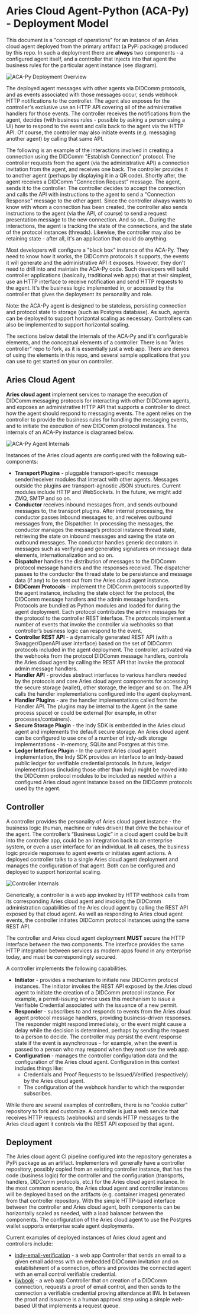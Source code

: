 <!----- Conversion time: 2.418 seconds.
* Source doc: https://docs.google.com/a/cloudcompass.ca/open?id=1efPSAyhvOoJfaj3hS9iqsJbma3-4oc7l07uRPV1Gd9c

----->

# Aries Cloud Agent-Python (ACA-Py) - Deployment Model

This document is a "concept of operations" for an instance of an Aries cloud agent deployed from the primary artifact (a PyPi package) produced by this repo. In such a deployment there are **always** two components - a configured agent itself, and a controller that injects into that agent the business rules for the particular agent instance (see diagram).

![ACA-Py Deployment Overview](/doc/assets/deploymentModel-full.png "ACA-Py Deployment Overview")

The deployed agent messages with other agents via DIDComm protocols, and as events associated with those messages occur, sends webhook HTTP notifications to the controller. The agent also exposes for the controller's exclusive use an HTTP API covering all of the administrative handlers for those events. The controller receives the notifications from the agent, decides (with business rules - possible by asking a person using a UI) how to respond to the event and calls back to the agent via the HTTP API. Of course, the controller may also initiate events (e.g. messaging another agent) by calling that same API.

The following is an example of the interactions involved in creating a connection using the DIDComm "Establish Connection" protocol. The controller requests from the agent (via the administrative API) a connection invitation from the agent, and receives one back. The controller provides it to another agent (perhaps by displaying it in a QR code). Shortly after, the agent receives a DIDComm "Connection Request" message. The agent, sends it to the controller. The controller decides to accept the connection and calls the API with instructions to the agent to send a "Connection Response" message to the other agent. Since the controller always wants to know with whom a connection has been created, the controller also sends instructions to the agent (via the API, of course) to send a request presentation message to the new connection. And so on... During the interactions, the agent is tracking the state of the connections, and the state of the protocol instances (threads). Likewise, the controller may also be retaining state - after all, it's an application that could do anything.

Most developers will configure a "black box" instance of the ACA-Py. They need to know how it works, the DIDComm protocols it supports, the events it will generate and the administrative API it exposes. However, they don't need to drill into and maintain the ACA-Py code. Such developers will build controller applications (basically, traditional web apps) that at their simplest, use an HTTP interface to receive notification and send HTTP requests to the agent. It's the business logic implemented in, or accessed by the controller that gives the deployment its personality and role.

Note: the ACA-Py agent is designed to be stateless, persisting connection and protocol state to storage (such as Postgres database). As such, agents can be deployed to support horizontal scaling as necessary. Controllers can also be implemented to support horizontal scaling.

The sections below detail the internals of the ACA-Py and it's configurable elements, and the conceptual elements of a controller. There is no "Aries controller" repo to fork, as it is essentially just a web app. There are demos of using the elements in this repo, and several sample applications that you can use to get started on your on controller.

## Aries Cloud Agent

**Aries cloud agent** implement services to manage the execution of DIDComm messaging protocols for interacting with other DIDComm agents, and exposes an administrative HTTP API that supports a controller to direct how the agent should respond to messaging events. The agent relies on the controller to provide the business rules for handling the messaging events, and to initiate the execution of new DIDComm protocol instances. The internals of an ACA-Py instance is diagramed below.

![ACA-Py Agent Internals](/doc/assets/deploymentModel-agent.png "ACA-Py Agent Internals")

Instances of the Aries cloud agents are configured with the following sub-components:

- **Transport Plugins** - pluggable transport-specific message sender/receiver modules that interact with other agents. Messages outside the plugins are transport-agnostic JSON structures. Current modules include HTTP and WebSockets. In the future, we might add ZMQ, SMTP and so on.
- **Conductor** receives inbound messages from, and sends outbound messages to, the transport plugins. After internal processing, the conductor passes inbound messages to, and receives outbound messages from, the Dispatcher. In processing the messages, the conductor manages the message’s protocol instance thread state, retrieving the state on inbound messages and saving the state on outbound messages. The conductor handles generic decorators in messages such as verifying and generating signatures on message data elements, internationalization and so on.
- **Dispatcher** handles the distribution of messages to the DIDComm protocol message handlers and the responses received. The dispatcher passes to the conductor the thread state to be persistance and message data (if any) to be sent out from the Aries cloud agent instance.
- **DIDComm Protocols** - implement the DIDComm protocols supported by the agent instance, including the state object for the protocol, the DIDComm message handlers and the admin message handlers. Protocols are bundled as Python modules and loaded for during the agent deployment. Each protocol contributes the admin messages for the protocol to the controller REST interface. The protocols implement a number of events that invoke the controller via webhooks so that controller’s business logic can respond to the event.
- **Controller REST API** - a dynamically generated REST API (with a Swagger/OpenAPI user interface) based on the set of DIDComm protocols included in the agent deployment. The controller, activated via the webhooks from the protocol DIDComm message handlers, controls the Aries cloud agent by calling the REST API that invoke the protocol admin message handlers.
- **Handler API** - provides abstract interfaces to various handlers needed by the protocols and core Aries cloud agent components for accessing the secure storage (wallet), other storage, the ledger and so on. The API calls the handler implementations configured into the agent deployment.
- **Handler Plugins** - are the handler implementations called from the Handler API. The plugins may be internal to the Agent (in the same process space) or could be external (for example, in other processes/containers).
- **Secure Storage Plugin** - the Indy SDK is embedded in the Aries cloud agent and implements the default secure storage. An Aries cloud agent can be configured to use one of a number of indy-sdk storage implementations - in-memory, SQLite and Postgres at this time.
- **Ledger Interface Plugin** - In the current Aries cloud agent implementation, the Indy SDK provides an interface to an Indy-based public ledger for verifiable credential protocols. In future, ledger implementations (including those other than Indy) might be moved into the DIDComm protocol modules to be included as needed within a configured Aries cloud agent instance based on the DIDComm protocols used by the agent.

## Controller

A controller provides the personality of Aries cloud agent instance - the business logic (human, machine or rules driven) that drive the behaviour of the agent. The controller’s “Business Logic” in a cloud agent could be built into the controller app, could be an integration back to an enterprise system, or even a user interface for an individual. In all cases, the business logic provide responses to agent events or initiates agent actions. A deployed controller talks to a single Aries cloud agent deployment and manages the configuration of that agent. Both can be configured and deployed to support horizontal scaling.

![Controller Internals](/doc/assets/deploymentModel-controller.png "Controller Internals")

Generically, a controller is a web app invoked by HTTP webhook calls from its corresponding Aries cloud agent and invoking the DIDComm administration capabilities of the Aries cloud agent by calling the REST API exposed by that cloud agent. As well as responding to Aries cloud agent events, the controller initiates DIDComm protocol instances using the same REST API.

The controller and Aries cloud agent deployment **MUST** secure the HTTP interface between the two components. The interface provides the same HTTP integration between services as modern apps found in any enterprise today, and must be correspondingly secured.

A controller implements the following capabilities.

* **Initiator** - provides a mechanism to initiate new DIDComm protocol instances. The initiator invokes the REST API exposed by the Aries cloud agent to initiate the creation of a DIDComm protocol instance. For example, a permit-issuing service uses this mechanism to issue a Verifiable Credential associated with the issuance of a new permit.
* **Responder** - subscribes to and responds to events from the Aries cloud agent protocol message handlers, providing business-driven responses. The responder might respond immediately, or the event might cause a delay while the decision is determined, perhaps by sending the request to a person to decide. The controller may persist the event response state if the event is asynchronous - for example, when the event is passed to a person who may respond when they next use the web app.
* **Configuration** - manages the controller configuration data and the configuration of the Aries cloud agent.  Configuration in this context includes things like:
  * Credentials and Proof Requests to be Issued/Verified (respectively) by the Aries cloud agent.
  * The configuration of the webhook handler to which the responder subscribes.

While there are several examples of controllers, there is no “cookie cutter” repository to fork and customize. A controller is just a web service that receives HTTP requests (webhooks) and sends HTTP messages to the Aries cloud agent it controls via the REST API exposed by that agent.

## Deployment

The Aries cloud agent CI pipeline configured into the repository generates a PyPi package as an artifact. Implementers will generally have a controller repository, possibly copied from an existing controller instance, that has the code (business logic) for the controller and the configuration (transports, handlers, DIDComm protocols, etc.) for the Aries cloud agent instance. In the most common scenario, the Aries cloud agent and controller instances will be deployed based on the artifacts (e.g. container images) generated from that controller repository. With the simple HTTP-based interface between the controller and Aries cloud agent, both components can be horizontally scaled as needed, with a load balancer between the components. The configuration of the Aries cloud agent to use the Postgres wallet supports enterprise scale agent deployments.

Current examples of deployed instances of Aries cloud agent and controllers include:

* [indy-email-verification](https://github.com/bcgov/indy-email-verification) - a web app Controller that sends an email to a given email address with an embedded DIDComm invitation and on establishment of a connection, offers and provides the connected agent with an email control verifiable credential.
* [iiwbook](https://github.com/bcgov/iiwbook) - a web app Controller that on creation of a DIDComm connection, requests a proof of email control, and then sends to the connection a verifiable credential proving attendance at IIW. In between the proof and issuance is a human approval step using a simple web-based UI that implements a request queue.